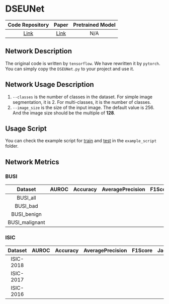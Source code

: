 # DSEUNet

|              Code Repository              |                       Paper                        | Pretrained Model |
|:-----------------------------------------:|:--------------------------------------------------:|:----------------:|
| [Link](https://github.com/CGPxy/DSEU-net) | [Link](https://doi.org/10.1016/j.eswa.2023.119939) |       N/A        |

## Network Description

The original code is written by `tensorflow`. We have rewritten it by `pytorch`. You can simply copy the `DSEUNet.py` to
your project and use it.

## Network Usage Description

1. `--classes` is the number of classes in the dataset. For simple image segmentation, it is 2. For multi-classes, it is
   the number of classes.
2. `--image_size` is the size of the input image. The default value is 256. And the image size should be the multiple of
   **128**.

## Usage Script

You can check the example script for [train](../../example_script/dseunet_train.sh)
and [test](../../example_script/dseunet_test.sh) in the `example_script` folder.

## Network Metrics

### BUSI

|    Dataset     | AUROC | Accuracy | AveragePrecision | F1Score | JaccardIndex | Precision | Recall | Specificity | Dice |
|:--------------:|:-----:|:--------:|:----------------:|:-------:|:------------:|:---------:|:------:|:-----------:|:----:|
|    BUSI_all    |
|    BUSI_bad    |
|  BUSI_benign   |
| BUSI_malignant |

### ISIC

|  Dataset  | AUROC | Accuracy | AveragePrecision | F1Score | JaccardIndex | Precision | Recall | Specificity | Dice |
|:---------:|:-----:|:--------:|:----------------:|:-------:|:------------:|:---------:|:------:|:-----------:|:----:|
| ISIC-2018 |
| ISIC-2017 |
| ISIC-2016 |